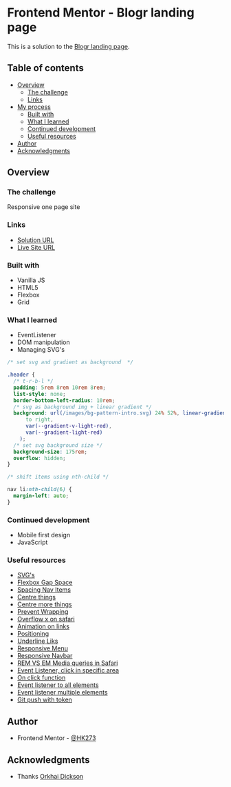 # Frontend Mentor - Blogr landing page

This is a solution to the [Blogr landing page](https://www.frontendmentor.io/challenges/blogr-landing-page-EX2RLAApP/hub/blogr-landing-page-3m5XSGR52).

## Table of contents

- [Overview](#overview)
  - [The challenge](#the-challenge)
  - [Links](#links)
- [My process](#my-process)
  - [Built with](#built-with)
  - [What I learned](#what-i-learned)
  - [Continued development](#continued-development)
  - [Useful resources](#useful-resources)
- [Author](#author)
- [Acknowledgments](#acknowledgments)

## Overview

### The challenge

Responsive one page site

### Links

- [Solution URL]()
- [Live Site URL](https://hk273.github.io/blogr-landing-page/)

### Built with

- Vanilla JS
- HTML5
- Flexbox
- Grid

### What I learned

- EventListener
- DOM manipulation
- Managing SVG's

```css
/* set svg and gradient as background  */

.header {
  /* t-r-b-l */
  padding: 5rem 8rem 10rem 8rem;
  list-style: none;
  border-bottom-left-radius: 10rem;
  /* svg as background img + linear gradient */
  background: url(/images/bg-pattern-intro.svg) 24% 52%, linear-gradient(
      to right,
      var(--gradient-v-light-red),
      var(--gradient-light-red)
    );
  /* set svg background size */
  background-size: 175rem;
  overflow: hidden;
}
```

```css
/* shift items using nth-child */

nav li:nth-child(6) {
  margin-left: auto;
}
```

### Continued development

- Mobile first design
- JavaScript

### Useful resources

- [SVG's](https://css-tricks.com/scale-svg/)
- [Flexbox Gap Space](https://coryrylan.com/blog/css-gap-space-with-flexbox)
- [Spacing Nav Items](https://stackoverflow.com/questions/43475815/how-do-i-create-a-space-between-my-nav-bar)
- [Centre things](https://stackoverflow.com/questions/7596647/ignore-br-with-css)
- [Centre more things](https://betterprogramming.pub/how-to-center-things-with-style-in-css-dc87b7542689)
- [Prevent Wrapping](https://presscustomizr.com/snippet/avoid-wrapping-menu-items/)
- [Overflow x on safari](https://stackoverflow.com/questions/32666663/overflow-x-hidden-is-not-working-in-safari)
- [Animation on links](https://www.youtube.com/watch?v=ceNMP-aQkQ4)
- [Positioning](https://www.youtube.com/watch?v=UO8ed-JB4So)
- [Underline Liks](https://a11y-101.com/development/underlined-links)
- [Responsive Menu](https://dev.to/devggaurav/let-s-build-a-responsive-navbar-and-hamburger-menu-using-html-css-and-javascript-4gci)
- [Responsive Navbar](https://webdesign.tutsplus.com/tutorials/how-to-build-a-responsive-navigation-bar-with-flexbox--cms-33535)
- [REM VS EM Media queries in Safari](https://stackoverflow.com/questions/20065149/media-queries-and-rems-not-working-in-safari-5-1/20065150)
- [Event Listener, click in specific area](https://www.codegrepper.com/code-examples/javascript/javascript+detect+click+in+a+specific+area)
- [On click function](https://newbedev.com/changing-font-awesome-icon-onclick-function)
- [Event listener to all elements](https://javascript.tutorialink.com/how-to-add-event-listener-to-all-elements/)
- [Event listener multiple elements](https://flaviocopes.com/how-to-add-event-listener-multiple-elements-javascript/)
- [Git push with token](https://techglimpse.com/git-push-github-token-based-passwordless/)

## Author

- Frontend Mentor - [@HK273](https://www.frontendmentor.io/profile/HK273)

## Acknowledgments

- Thanks [Orkhai Dickson](https://github.com/orkhai)
